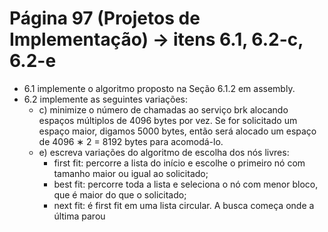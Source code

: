 #  Página 97 (Projetos de Implementação) -> itens 6.1, 6.2-c, 6.2-e 

* 6.1 implemente o algoritmo proposto na Seção 6.1.2 em assembly.
* 6.2 implemente as seguintes variações:
    * c) minimize o número de chamadas ao serviço brk alocando espaços múltiplos de 4096 bytes por vez. Se for solicitado um espaço maior, digamos 5000 bytes, então será alocado um espaço de 4096 ∗ 2 = 8192 bytes para acomodá-lo.
    * e) escreva variações do algoritmo de escolha dos nós livres:
        * first fit: percorre a lista do início e escolhe o primeiro nó com tamanho maior ou igual ao solicitado;
        * best fit: percorre toda a lista e seleciona o nó com menor bloco, que é maior do que o solicitado;
        * next fit: é first fit em uma lista circular. A busca começa onde a última parou